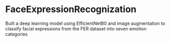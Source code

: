 # FaceExpressionRecognization
Built a deep learning model using EfficientNetB0 and image augmentation to classify facial expressions from the FER dataset into seven emotion categories
